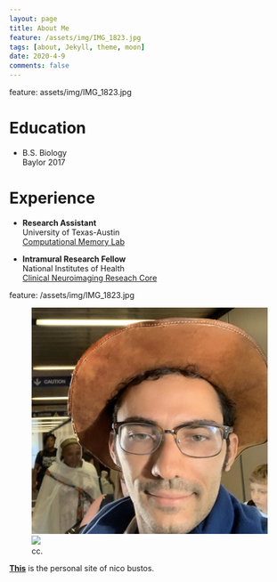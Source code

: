 ```yaml
---
layout: page
title: About Me
feature: /assets/img/IMG_1823.jpg
tags: [about, Jekyll, theme, moon]
date: 2020-4-9
comments: false
---
```

    

feature: assets/img/IMG_1823.jpg



# Education

* B.S. Biology <br/>
         Baylor 2017
         
# Experience

* **Research Assistant** <br/>
         University of Texas-Austin <br/>
         [Computational Memory Lab](https://www.lewpealab.org/)
    
* **Intramural Research Fellow** <br/>
        National Institutes of Health <br/>
        [Clinical Neuroimaging Reseach Core](https://www.niaaa.nih.gov/clinical-neuroimaging-research-core)


feature: /assets/img/IMG_1823.jpg

<figure class="half">
    <a href="/assets/img/IMG_1823.jpg"><img src="/assets/img/IMG_1823.jpg"></a>
    <a href="/img/nihlogo.jpg"><img src="/img/nihlogo.jpg"></a>
    <figcaption>cc.</figcaption>
</figure>


<a href="https://nbustos.github.io/nbustos"><b>This</b></a> is the personal site of nico bustos.
